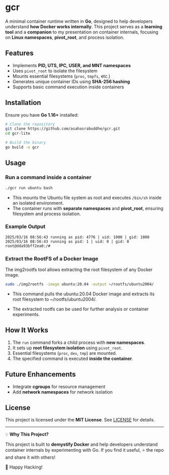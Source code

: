 # gcr

A minimal container runtime written in **Go**, designed to help developers understand **how Docker works internally**. This project serves as a **learning tool** and a **companion** to my presentation on container internals, focusing on **Linux namespaces**, **pivot_root**, and process isolation.

## Features

* Implements **PID, UTS, IPC, USER, and MNT namespaces**
* Uses `pivot_root` to isolate the filesystem
* Mounts essential filesystems (`proc`, `tmpfs`, etc.)
* Generates unique container IDs using **SHA-256 hashing**
* Supports basic command execution inside containers

## Installation

Ensure you have **Go 1.16+** installed:

```sh
# Clone the repository
git clone https://github.com/asahasrabuddhe/gcr.git
cd gcr-lite

# Build the binary
go build -o gcr
```

## Usage

### Run a command inside a container
```sh
./gcr run ubuntu bash
```

- This mounts the Ubuntu file system as root and executes `/bin/sh` inside an isolated environment.
- The container runs with **separate namespaces** and **pivot_root**, ensuring filesystem and process isolation.

### Example Output
```
2025/03/16 08:56:43 running as pid: 4776 | uid: 1000 | gid: 1000
2025/03/16 08:56:43 running as pid: 1 | uid: 0 | gid: 0
root@dda93bff2ea0:/# 
```

### Extract the RootFS of a Docker Image
The img2rootfs tool allows extracting the root filesystem of any Docker image.
```bash
sudo ./img2rootfs -image ubuntu:20.04 -output ~/rootfs/ubuntu2004/
```

* This command pulls the ubuntu:20.04 Docker image and extracts its root filesystem to ~/rootfs/ubuntu2004/.

* The extracted rootfs can be used for further analysis or container experiments.

## How It Works
1. The `run` command forks a child process with **new namespaces**.
2. It sets up **root filesystem isolation** using `pivot_root`.
3. Essential filesystems (`proc`, `dev`, `tmp`) are mounted.
4. The specified command is executed **inside the container**.

## Future Enhancements
- Integrate **cgroups** for resource management
- Add **network namespaces** for network isolation

## License

This project is licensed under the **MIT License**. See [LICENSE](LICENSE) for details.

---

💡 **Why This Project?**

This project is built to **demystify Docker** and help developers understand container internals by experimenting with Go. If you find it useful, ⭐️ the repo and share it with others!

🚀 Happy Hacking!

